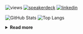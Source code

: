![views](https://komarev.com/ghpvc/?username=chck&color=blueviolet)
[![speakerdeck](https://img.shields.io/badge/Speaker_Deck-chck-8a2be2?style=flat-square&logo=speaker-deck)](https://speakerdeck.com/chck)
[![linkedin](https://img.shields.io/badge/LinkedIn-chck-8a2be2?style=flat-square&logo=linkedin)](https://www.linkedin.com/in/chck/)

<p align="left"> 
  <img alt="GitHub Stats" align="center" height="150" src="https://github-readme-stats-nine-umber-51.vercel.app/api?username=chck&count_private=true&show_icons=true&hide_title=true&theme=buefy" />
  <img alt="Top Langs" align="center" height="150" src="https://github-readme-stats-nine-umber-51.vercel.app/api/top-langs/?username=chck&layout=compact&count_private=true&show_icons=true&hide_title=true&theme=buefy" />
</p>

<details>
  <summary><b>Read more</b></summary>
  <br>

  <!--START_SECTION:waka-->
**🐱 My GitHub Data** 

> 📦 125.6 kB Used in GitHub's Storage 
 > 
> 🏆 374 Contributions in the Year 2025
 > 
> 💼 Opted to Hire
 > 
> 📜 133 Public Repositories 
 > 
> 🔑 24 Private Repositories 
 > 
**I'm a Night 🦉** 

```text
🌞 Morning                1272 commits        ████░░░░░░░░░░░░░░░░░░░░░   16.98 % 
🌆 Daytime                2251 commits        ████████░░░░░░░░░░░░░░░░░   30.05 % 
🌃 Evening                2100 commits        ███████░░░░░░░░░░░░░░░░░░   28.04 % 
🌙 Night                  1867 commits        ██████░░░░░░░░░░░░░░░░░░░   24.93 % 
```
📅 **I'm Most Productive on Thursday** 

```text
Monday                   1405 commits        █████░░░░░░░░░░░░░░░░░░░░   18.76 % 
Tuesday                  1129 commits        ████░░░░░░░░░░░░░░░░░░░░░   15.07 % 
Wednesday                1356 commits        █████░░░░░░░░░░░░░░░░░░░░   18.10 % 
Thursday                 1630 commits        █████░░░░░░░░░░░░░░░░░░░░   21.76 % 
Friday                   800 commits         ███░░░░░░░░░░░░░░░░░░░░░░   10.68 % 
Saturday                 497 commits         ██░░░░░░░░░░░░░░░░░░░░░░░   06.64 % 
Sunday                   673 commits         ██░░░░░░░░░░░░░░░░░░░░░░░   08.99 % 
```


📊 **This Week I Spent My Time On** 

```text
💬 Programming Languages: 
Terraform                2 hrs 1 min         ████████░░░░░░░░░░░░░░░░░   32.71 % 
Rust                     1 hr 59 mins        ████████░░░░░░░░░░░░░░░░░   32.17 % 
Git                      32 mins             ██░░░░░░░░░░░░░░░░░░░░░░░   08.78 % 
Markdown                 31 mins             ██░░░░░░░░░░░░░░░░░░░░░░░   08.54 % 
Ruby                     22 mins             ██░░░░░░░░░░░░░░░░░░░░░░░   06.12 % 

🔥 Editors: 
Zed                      2 hrs 19 mins       █████████░░░░░░░░░░░░░░░░   37.63 % 
RustRover                2 hrs 8 mins        █████████░░░░░░░░░░░░░░░░   34.60 % 
Neovim                   1 hr 7 mins         █████░░░░░░░░░░░░░░░░░░░░   18.11 % 
Obsidian                 31 mins             ██░░░░░░░░░░░░░░░░░░░░░░░   08.54 % 
PyCharm                  4 mins              ░░░░░░░░░░░░░░░░░░░░░░░░░   01.12 % 
```

**I Mostly Code in Python** 

```text
Python                   47 repos            █████████░░░░░░░░░░░░░░░░   34.31 % 
Jupyter Notebook         19 repos            ███░░░░░░░░░░░░░░░░░░░░░░   13.87 % 
Ruby                     11 repos            ██░░░░░░░░░░░░░░░░░░░░░░░   08.03 % 
Rust                     8 repos             █░░░░░░░░░░░░░░░░░░░░░░░░   05.84 % 
TypeScript               6 repos             █░░░░░░░░░░░░░░░░░░░░░░░░   04.38 % 
```



**Timeline**

![Lines of Code chart](https://raw.githubusercontent.com/chck/chck/main/assets/bar_graph.png)


 Last Updated on 2025-04-27 02:12 UTC
<!--END_SECTION:waka-->
</details>

